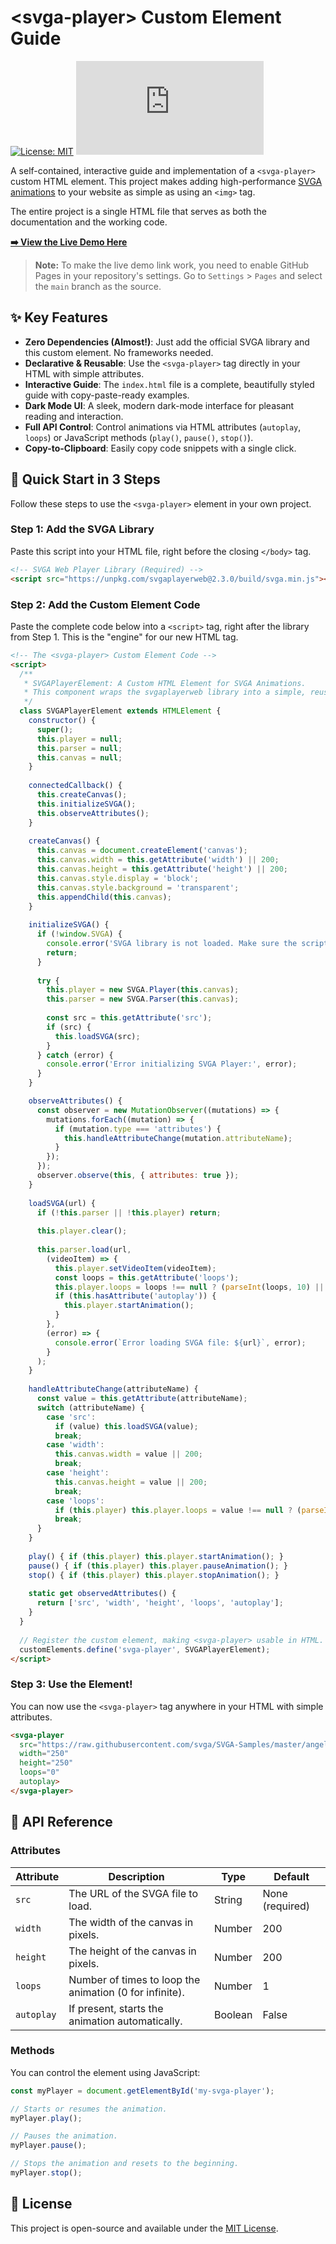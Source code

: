 # &lt;svga-player&gt; Custom Element Guide

[![License: MIT](https://img.shields.io/badge/License-MIT-yellow.svg)](https://opensource.org/licenses/MIT)
![Project Views](https://h1dawood.com/github/view_counter.php?svga-player-element&label=views&color=blue&labelColor=555&logo=eye)

A self-contained, interactive guide and implementation of a `<svga-player>` custom HTML element. This project makes adding high-performance [SVGA animations](http://svga.io/) to your website as simple as using an `<img>` tag.

The entire project is a single HTML file that serves as both the documentation and the working code.

**[➡️ View the Live Demo Here](https://h1dawood.github.io/svga-player-element/)**
> **Note:** To make the live demo link work, you need to enable GitHub Pages in your repository's settings. Go to `Settings` > `Pages` and select the `main` branch as the source.

## ✨ Key Features

*   **Zero Dependencies (Almost!)**: Just add the official SVGA library and this custom element. No frameworks needed.
*   **Declarative & Reusable**: Use the `<svga-player>` tag directly in your HTML with simple attributes.
*   **Interactive Guide**: The `index.html` file is a complete, beautifully styled guide with copy-paste-ready examples.
*   **Dark Mode UI**: A sleek, modern dark-mode interface for pleasant reading and interaction.
*   **Full API Control**: Control animations via HTML attributes (`autoplay`, `loops`) or JavaScript methods (`play()`, `pause()`, `stop()`).
*   **Copy-to-Clipboard**: Easily copy code snippets with a single click.

## 🚀 Quick Start in 3 Steps

Follow these steps to use the `<svga-player>` element in your own project.

### Step 1: Add the SVGA Library

Paste this script into your HTML file, right before the closing `</body>` tag.

```html
<!-- SVGA Web Player Library (Required) -->
<script src="https://unpkg.com/svgaplayerweb@2.3.0/build/svga.min.js"></script>
```

### Step 2: Add the Custom Element Code

Paste the complete code below into a `<script>` tag, right after the library from Step 1. This is the "engine" for our new HTML tag.

```html
<!-- The <svga-player> Custom Element Code -->
<script>
  /**
   * SVGAPlayerElement: A Custom HTML Element for SVGA Animations.
   * This component wraps the svgaplayerweb library into a simple, reusable HTML tag.
   */
  class SVGAPlayerElement extends HTMLElement {
    constructor() {
      super();
      this.player = null;
      this.parser = null;
      this.canvas = null;
    }
    
    connectedCallback() {
      this.createCanvas();
      this.initializeSVGA();
      this.observeAttributes();
    }
    
    createCanvas() {
      this.canvas = document.createElement('canvas');
      this.canvas.width = this.getAttribute('width') || 200;
      this.canvas.height = this.getAttribute('height') || 200;
      this.canvas.style.display = 'block';
      this.canvas.style.background = 'transparent';
      this.appendChild(this.canvas);
    }
    
    initializeSVGA() {
      if (!window.SVGA) {
        console.error('SVGA library is not loaded. Make sure the script is included.');
        return;
      }
      
      try {
        this.player = new SVGA.Player(this.canvas);
        this.parser = new SVGA.Parser(this.canvas);
        
        const src = this.getAttribute('src');
        if (src) {
          this.loadSVGA(src);
        }
      } catch (error) {
        console.error('Error initializing SVGA Player:', error);
      }
    }

    observeAttributes() {
      const observer = new MutationObserver((mutations) => {
        mutations.forEach((mutation) => {
          if (mutation.type === 'attributes') {
            this.handleAttributeChange(mutation.attributeName);
          }
        });
      });
      observer.observe(this, { attributes: true });
    }
    
    loadSVGA(url) {
      if (!this.parser || !this.player) return;
      
      this.player.clear();
      
      this.parser.load(url, 
        (videoItem) => {
          this.player.setVideoItem(videoItem);
          const loops = this.getAttribute('loops');
          this.player.loops = loops !== null ? (parseInt(loops, 10) || 0) : 1;
          if (this.hasAttribute('autoplay')) {
            this.player.startAnimation();
          }
        }, 
        (error) => {
          console.error(`Error loading SVGA file: ${url}`, error);
        }
      );
    }
    
    handleAttributeChange(attributeName) {
      const value = this.getAttribute(attributeName);
      switch (attributeName) {
        case 'src':
          if (value) this.loadSVGA(value);
          break;
        case 'width':
          this.canvas.width = value || 200;
          break;
        case 'height':
          this.canvas.height = value || 200;
          break;
        case 'loops':
          if (this.player) this.player.loops = value !== null ? (parseInt(value, 10) || 0) : 1;
          break;
      }
    }
    
    play() { if (this.player) this.player.startAnimation(); }
    pause() { if (this.player) this.player.pauseAnimation(); }
    stop() { if (this.player) this.player.stopAnimation(); }
    
    static get observedAttributes() {
      return ['src', 'width', 'height', 'loops', 'autoplay'];
    }
  }
  
  // Register the custom element, making <svga-player> usable in HTML.
  customElements.define('svga-player', SVGAPlayerElement);
</script>
```

### Step 3: Use the Element!

You can now use the `<svga-player>` tag anywhere in your HTML with simple attributes.

```html
<svga-player 
  src="https://raw.githubusercontent.com/svga/SVGA-Samples/master/angel.svga" 
  width="250" 
  height="250" 
  loops="0" 
  autoplay>
</svga-player>
```

## 📖 API Reference

### Attributes

| Attribute | Description                                          | Type    | Default        |
|-----------|------------------------------------------------------|---------|----------------|
| `src`     | The URL of the SVGA file to load.                    | String  | None (required)|
| `width`   | The width of the canvas in pixels.                   | Number  | 200            |
| `height`  | The height of the canvas in pixels.                  | Number  | 200            |
| `loops`   | Number of times to loop the animation (0 for infinite). | Number  | 1              |
| `autoplay`| If present, starts the animation automatically.      | Boolean | False          |

### Methods

You can control the element using JavaScript:

```javascript
const myPlayer = document.getElementById('my-svga-player');

// Starts or resumes the animation.
myPlayer.play();

// Pauses the animation.
myPlayer.pause();

// Stops the animation and resets to the beginning.
myPlayer.stop();
```

## 📄 License

This project is open-source and available under the [MIT License](LICENSE).

